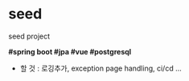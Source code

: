 # seed
seed project

**#spring boot #jpa #vue #postgresql**

- 할 것 : 로깅추가, exception page handling, ci/cd ...
